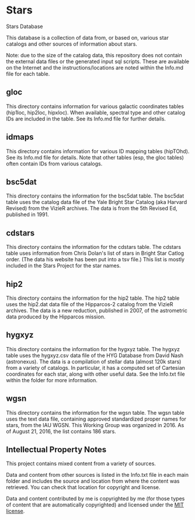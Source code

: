 # Stars
Stars Database

This database is a collection of data from, or based on, various star catalogs
and other sources of information about stars.

Note: due to the size of the catalog data, this repository does not contain
the external data files or the generated input sql scripts. These are available
on the Internet and the instructions/locations are noted within the Info.md
file for each table.

gloc
----
This directory contains information for various galactic coordinates tables
(hip1loc, hip2loc, hipxloc). When available, spectral type and other catalog IDs
are included in the table. See its Info.md file for further details.

idmaps
------
This directory contains information for various ID mapping tables (hipTOhd).
See its Info.md file for details. Note that other tables (esp, the gloc tables)
often contain IDs from various catalogs.

bsc5dat
-------
This directory contains the information for the bsc5dat table. The bsc5dat table
uses the catalog data file of the Yale Bright Star Catalog (aka Harvard Revised)
from the VizieR archives. The data is from the 5th Revised Ed, published in
1991.

cdstars
-------
This directory contains the information for the cdstars table. The cdstars table
uses information from Chris Dolan's list of stars in Bright Star Catlog order.
(The data his website has been put into a tsv file.) This list is mostly
included in the Stars Project for the star names.

hip2
-------
This directory contains the information for the hip2 table. The hip2 table uses
the hip2.dat data file of the Hipparcos-2 catalog from the VizieR archives. The
data is a new reduction, published in 2007, of the astrometric data produced by
the Hipparcos mission.

hygxyz
------
This directory contains the information for the hygxyz table. The hygxyz table
uses the hygxyz.csv data file of the HYG Database from David Nash (astronexus).
The data is a compilation of stellar data (almost 120k stars) from a variety of
catalogs. In particular, it has a computed set of Cartesian coordinates for each
star, along with other useful data. See the Info.txt file within the folder for
more information.

wgsn
----
This directory contains the information for the wgsn table. The wgsn table uses
the text data file, containing approved standardized proper names for stars,
from the IAU WGSN. This Working Group was organized in 2016. As of August 21,
2016, the list contains 186 stars.

Intellectual Property Notes
---------------------------
This project contains mixed content from a variety of sources.

Data and content from other sources is listed in the Info.txt file in each
main folder and includes the source and location from where the content was
retrieved. You can check that location for copyright and license.

Data and content contributed by me is copyrighted by me (for those types of
content that are automatically copyrighted) and licensed under the
[MIT license](http://opensource.org/licenses/mit-license.php).
